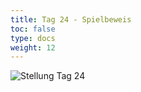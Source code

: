 ```yaml
---
title: Tag 24 - Spielbeweis
toc: false
type: docs
weight: 12
---
```




![Stellung Tag 24](/day24.jpg "versteckt")

